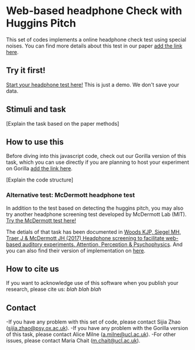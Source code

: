 # Web-based headphone Check with Huggins Pitch

This set of codes implements a online headphone check test using special noises. You can find more details about this test in our paper [add the link here]().



## Try it first!
[Start your headphone test here!](https://github.com/sijiazhao/headphonecheck/blob/master/headphonesTest.html)
This is just a demo. We don't save your data.

## Stimuli and task
[Explain the task based on the paper methods]

## How to use this
Before diving into this javascript code, check out our Gorilla version of this task, which you can use directly if you are planning to host your experiment on Gorilla [add the link here](). 

[Explain the code structure]

### Alternative test: McDermott headphone test
In addition to the test based on detecting the huggins pitch, you may also try another headphone screening test developed by McDermott Lab (MIT).
[Try the McDermott test here!](https://github.com/sijiazhao/headphonecheck/blob/master/headphonesTest.html)

The detials of that task has been documented in [Woods KJP, Siegel MH, Traer J & McDermott JH (2017) Headphone screening to facilitate web-based auditory experiments. Attention, Perception & Psychophysics](http://mcdermottlab.mit.edu/papers/Woods_etal_2017_headphone_screening.pdf). And you can also find their version of implementation on [here](https://github.com/mcdermottLab/HeadphoneCheck).

## How to cite us
If you want to acknowledge use of this software when you publish your research, please cite us: 
*blah blah blah*

## Contact
-If you have any problem with this set of code, please contact Sijia Zhao (sijia.zhao@psy.ox.ac.uk).
-If you have any problem with the Gorilla version of this task, please contact Alice Milne (a.milne@ucl.ac.uk).
-For other issues, please contact Maria Chait (m.chait@ucl.ac.uk).


